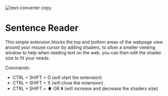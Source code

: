 
![text-converter copy](https://github.com/user-attachments/assets/758957bc-a310-4479-bb81-444fbd3e62de)

# Sentence Reader

This simple extension blocks the top and bottom areas of the webpage view around your mouse cursor by adding shaders, to allow a smaller viewing window to help when reading text on the web. 
you can then edit the shader size to fit your needs. 

Commands:
  - CTRL + SHIFT + O (will start the extension)
  - CTRL + SHIFT + X (will close the extension) 
  - CTRL + SHIFT + ⬆️ OR ⬇️ (will increase and decrease the shaders size)
